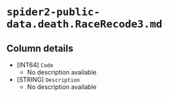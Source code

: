 # `spider2-public-data.death.RaceRecode3.md`

## Column details

* [INT64]    `Code`
  - No description available
* [STRING]    `Description`
  - No description available

